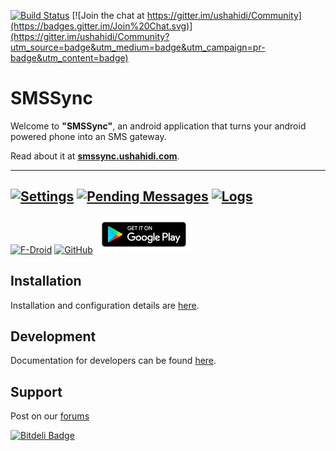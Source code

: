 [![Build Status](https://travis-ci.org/ushahidi/SMSSync.png?branch=develop)](https://travis-ci.org/ushahidi/SMSSync) [![Join the chat at https://gitter.im/ushahidi/Community](https://badges.gitter.im/Join%20Chat.svg)](https://gitter.im/ushahidi/Community?utm_source=badge&utm_medium=badge&utm_campaign=pr-badge&utm_content=badge)

# SMSSync

Welcome to **"SMSSync"**, an android application that turns your android powered phone into an SMS gateway.

Read about it at **[smssync.ushahidi.com](http://smssync.ushahidi.com/)**.

---
<a href="http://smssync.ushahidi.com/screenshots/"><img src="http://smssync.ushahidi.com/images/screenshots/settings.png" width="155px" height="272px" alt="Settings " title="Settings"></a> <a href="http://smssync.ushahidi.com/screenshots/"><img src="http://smssync.ushahidi.com/images/screenshots/pending_messages.png" width="155px" height="272px" alt="Pending Messages" title="Pending Messages"></a> <a href="http://smssync.ushahidi.com/screenshots/"><img src="http://smssync.ushahidi.com/images/screenshots/log.png" width="155px" height="272px" alt="Logs" title="Logs"></a>
---

[![F-Droid](https://raw.githubusercontent.com/ushahidi/SMSSync/develop/art/f-droid-badge.png)](https://f-droid.org/repository/browse/?fdid=org.addhen.smssync "F-Droid Store") [![GitHub](https://raw.githubusercontent.com/ushahidi/SMSSync/master/art/github-badge.png)](https://github.com/ushahidi/SMSSync/releases "GitHub Releases") [![Playstore](https://raw.githubusercontent.com/ushahidi/SMSSync/master/art/playstore-badge.png)](https://play.google.com/store/apps/details?id=org.addhen.smssync "Google Playstore")

## Installation

Installation and configuration details are [here][1].

## Development

Documentation for developers can be found [here][2].

## Support

Post on our [forums][3]

[![Bitdeli Badge](https://d2weczhvl823v0.cloudfront.net/ushahidi/smssync/trend.png)](https://bitdeli.com/free "Bitdeli Badge")

[1]: http://smssync.ushahidi.com/configure/
[2]: http://smssync.ushahidi.com/developers/
[3]: https://wiki.ushahidi.com/pages/viewpage.action?pageId=8357140
